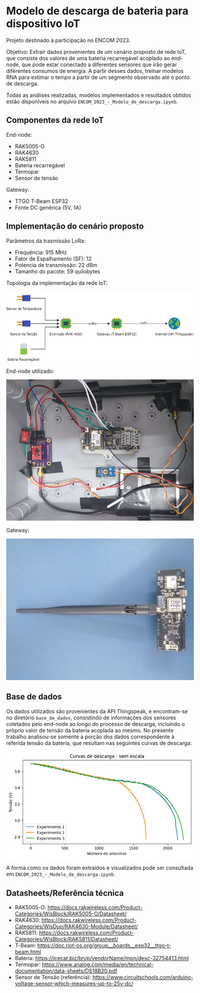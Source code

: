 # Modelo de descarga de bateria para dispositivo IoT

Projeto destinado à participação no ENCOM 2023.

Objetivo: Extrair dados provenientes de um cenário proposto de rede IoT, que consiste dos valores de uma bateria recarregável acoplado ao end-node, que pode estar conectado a diferentes sensores que irão gerar diferentes consumos de energia. A partir desses dados, treinar modelos RNA para estimar o tempo a partir de um segmento observado até o ponto de descarga.

Todas as análises realizadas, modelos implementados e resultados obtidos estão disponíveis no arquivo `ENCOM_2023_-_Modelo_de_descarga.ipynb`.

## Componentes da rede IoT

End-node:
- RAK5005-O
- RAK4630
- RAK5811
- Bateria recarregável
- Termopar
- Sensor de tensão

Gateway:
- TTGO T-Beam ESP32
- Fonte DC genérica (5V, 1A)


## Implementação do cenário proposto

Parâmetros da trasmissão LoRa:

- Frequência: 915 MHz
- Fator de Espalhamento (SF): 12 
- Potencia de transmissão: 22 dBm
- Tamanho do pacote: 59 quilobytes

Topologia da implementação da rede IoT:

![Alt text](ilustracoes/diagrama_iot.drawio.png?raw=true "Diagrama da rede IoT proposta")

End-node utilizado:

![Alt text](ilustracoes/end-node.jpg?raw=true "End-node")

Gateway:

![Alt text](ilustracoes/gateway.jpg?raw=true "Gateway")


## Base de dados

Os dados utilizados são provenientes da API Thingspeak, e encontram-se no diretório `base_de_dados`, consistindo de informações dos sensores coletados pelo end-node ao longo do processo de descarga, incluindo o próprio valor de tensão da bateria acoplada ao mesmo. No presente trabalho analisou-se somente a porção dos dados correspondente à referida tensão da bateria, que resultam nas seguintes curvas de descarga:

![Alt text](ilustracoes/dcurves.png?raw=true "Curvas de descarga")

A forma como os dados foram extraídos e visualizados pode ser consultada em `ENCOM_2023_-_Modelo_de_descarga.ipynb`.


## Datasheets/Referência técnica

- RAK5005-O: https://docs.rakwireless.com/Product-Categories/WisBlock/RAK5005-O/Datasheet/
- RAK4630: https://docs.rakwireless.com/Product-Categories/WisDuo/RAK4630-Module/Datasheet/
- RAK5811: https://docs.rakwireless.com/Product-Categories/WisBlock/RAK5811/Datasheet/
- T-Beam: https://doc.riot-os.org/group__boards__esp32__ttgo-t-beam.html
- Bateria: https://icecat.biz/bn/p/vendorName/mpn/desc-32754413.html
- Termopar: https://www.analog.com/media/en/technical-documentation/data-sheets/DS18B20.pdf
- Sensor de Tensão (referência): https://www.circuitschools.com/arduino-voltage-sensor-which-measures-up-to-25v-dc/
